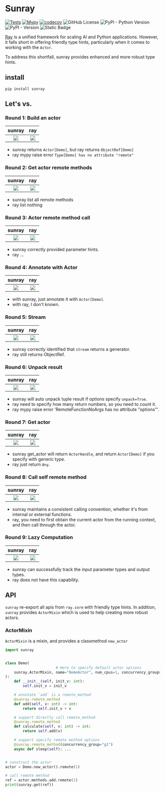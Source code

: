 # Sunray

[![Tests](https://github.com/zen-xu/sunray/actions/workflows/test.yaml/badge.svg?branch=main)](https://github.com/zen-xu/sunray/actions/workflows/test.yaml)
[![Mypy](https://github.com/zen-xu/sunray/actions/workflows/test-mypy.yaml/badge.svg?branch=main)](https://github.com/zen-xu/sunray/actions/workflows/test-mypy.yaml)
[![codecov](https://codecov.io/gh/zen-xu/sunray/graph/badge.svg?token=NkaEIVRqk6)](https://codecov.io/gh/zen-xu/sunray)
![GitHub License](https://img.shields.io/github/license/zen-xu/sunray)
![PyPI - Python Version](https://img.shields.io/pypi/pyversions/sunray)
![PyPI - Version](https://img.shields.io/pypi/v/sunray)
![Static Badge](https://img.shields.io/badge/ray_min_version-2.32.0-blue)

[Ray](https://github.com/ray-project/ray) is a unified framework for scaling AI and Python applications. However, it falls short in offering friendly type hints, particularly when it comes to working with the `Actor`.

To address this shortfall, sunray provides enhanced and more robust type hints.

## install

```shell
pip install sunray
```

## Let's vs.

### Round 1: Build an actor

|                                   sunray                                    |                                   ray                                    |
| :-------------------------------------------------------------------------: | :----------------------------------------------------------------------: |
| ![](https://zenxu-github-asset.s3.us-east-2.amazonaws.com/sunray_actor.jpg) | ![](https://zenxu-github-asset.s3.us-east-2.amazonaws.com/ray_actor.jpg) |

- sunray returns `Actor[Demo]`, but ray returns `ObjectRef[Demo]`
- ray mypy raise error `Type[Demo] has no attribute "remote"`

### Round 2: Get actor remote methods
|                                       sunray                                        |                                       ray                                        |
| :---------------------------------------------------------------------------------: | :------------------------------------------------------------------------------: |
| ![](https://zenxu-github-asset.s3.us-east-2.amazonaws.com/sunray_actor_methods.jpg) | ![](https://zenxu-github-asset.s3.us-east-2.amazonaws.com/ray_actor_methods.jpg) |

- sunray list all remote methods
- ray list nothing

### Round 3: Actor remote method call
|                                          sunray                                          |                                          ray                                          |
| :--------------------------------------------------------------------------------------: | :-----------------------------------------------------------------------------------: |
| ![](https://zenxu-github-asset.s3.us-east-2.amazonaws.com/sunray_method_remote_call.jpg) | ![](https://zenxu-github-asset.s3.us-east-2.amazonaws.com/ray_method_remote_call.jpg) |

- sunray correctly provided parameter hints.
- ray ...

### Round 4: Annotate with Actor
|                                         sunray                                         |                                         ray                                         |
| :------------------------------------------------------------------------------------: | :---------------------------------------------------------------------------------: |
| ![](https://zenxu-github-asset.s3.us-east-2.amazonaws.com/sunray_actor_annotation.jpg) | ![](https://zenxu-github-asset.s3.us-east-2.amazonaws.com/ray_actor_annotation.jpg) |

- with sunray, just annotate it with `Actor[Demo]`.
- with ray, I don't known.

### Round 5: Stream
|                                    sunray                                    |                                    ray                                    |
| :--------------------------------------------------------------------------: | :-----------------------------------------------------------------------: |
| ![](https://zenxu-github-asset.s3.us-east-2.amazonaws.com/sunray_stream.jpg) | ![](https://zenxu-github-asset.s3.us-east-2.amazonaws.com/ray_stream.jpg) |

- sunray correctly identified that `stream` returns a generator.
- ray still returns ObjectRef.

### Round 6: Unpack result
|                                    sunray                                    |                                    ray                                    |
| :--------------------------------------------------------------------------: | :-----------------------------------------------------------------------: |
| ![](https://zenxu-github-asset.s3.us-east-2.amazonaws.com/sunray_unpack.jpg) | ![](https://zenxu-github-asset.s3.us-east-2.amazonaws.com/ray_unpack.jpg) |

- sunray will auto unpack tuple result if options specify `unpack=True`.
- ray need to specify how many return numbers, so you need to count it.
- ray mypy raise error 'RemoteFunctionNoArgs has no attribute "options"'.

### Round 7: Get actor
|                                    sunray                                    |                                    ray                                    |
| :--------------------------------------------------------------------------: | :-----------------------------------------------------------------------: |
| ![](https://zenxu-github-asset.s3.us-east-2.amazonaws.com/sunray_get_actor.jpg) | ![](https://zenxu-github-asset.s3.us-east-2.amazonaws.com/ray_get_actor.jpg) |

- sunray get_actor will return `ActorHandle`, and return `Actor[Demo]` if you specify with generic type.
- ray just return `Any`.

### Round 8: Call self remote method
|                                     sunray                                      |                                     ray                                      |
| :-----------------------------------------------------------------------------: | :--------------------------------------------------------------------------: |
| ![](https://zenxu-github-asset.s3.us-east-2.amazonaws.com/sunray_call_self_remote_method.jpg) | ![](https://zenxu-github-asset.s3.us-east-2.amazonaws.com/ray_call_self_remote_method.jpg) |

- sunray maintains a consistent calling convention, whether it's from internal or external functions.
- ray, you need to first obtain the current actor from the running context, and then call through the actor.

### Round 9: Lazy Computation
|                                            sunray                                             |                                            ray                                             |
| :-------------------------------------------------------------------------------------------: | :----------------------------------------------------------------------------------------: |
| ![](https://zenxu-github-asset.s3.us-east-2.amazonaws.com/sunray_bind.jpg) | ![](https://zenxu-github-asset.s3.us-east-2.amazonaws.com/ray_bind.jpg) |

- sunray can successfully track the input parameter types and output types.
- ray does not have this capability.

## API

`sunray` re-export all apis from `ray.core` with friendly type hints. In addition, `sunray` provides `ActorMixin` which is used to help creating more robust actors.

### ActorMixin

`ActorMixin` is a mixin, and provides a classmethod `new_actor`

```python
import sunray


class Demo(
                       # Here to specify default actor options
    sunray.ActorMixin, name="DemoActor", num_cpus=1, concurrency_groups={"g1": 1}
):
    def __init__(self, init_v: int):
        self.init_v = init_v

    # annotate `add` is a remote_method
    @sunray.remote_method
    def add(self, v: int) -> int:
        return self.init_v + v

    # support directly call remote_method
    @sunray.remote_method
    def calculate(self, v: int) -> int:
        return self.add(v)

    # support specify remote method options
    @sunray.remote_method(concurrency_group="g1")
    async def sleep(self): ...


# construct the actor
actor = Demo.new_actor().remote(1)

# call remote method
ref = actor.methods.add.remote(1)
print(sunray.get(ref))
```
